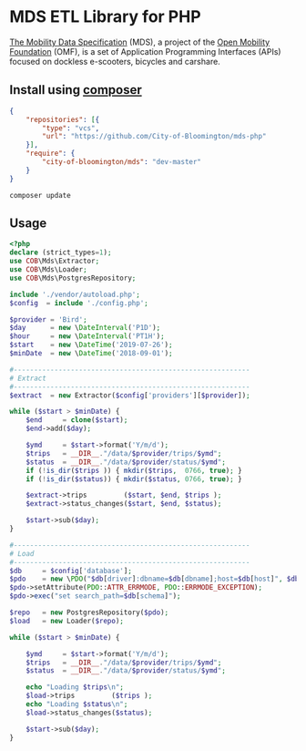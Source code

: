 # MDS ETL Library for PHP

[The Mobility Data Specification](https://github.com/openmobilityfoundation/mobility-data-specification) (MDS), a project of the [Open Mobility Foundation](http://www.openmobilityfoundation.org) (OMF), is a set of Application Programming Interfaces (APIs) focused on dockless e-scooters, bicycles and carshare.

## Install using [composer](https://getcomposer.org/)
```json
{
    "repositories": [{
        "type": "vcs",
        "url": "https://github.com/City-of-Bloomington/mds-php"
    }],
    "require": {
        "city-of-bloomington/mds": "dev-master"
    }
}
```

```
composer update
```

## Usage

```php
<?php
declare (strict_types=1);
use COB\Mds\Extractor;
use COB\Mds\Loader;
use COB\Mds\PostgresRepository;

include './vendor/autoload.php';
$config  = include './config.php';

$provider = 'Bird';
$day      = new \DateInterval('P1D');
$hour     = new \DateInterval('PT1H');
$start    = new \DateTime('2019-07-26');
$minDate  = new \DateTime('2018-09-01');

#----------------------------------------------------------
# Extract
#----------------------------------------------------------
$extract  = new Extractor($config['providers'][$provider]);

while ($start > $minDate) {
    $end     = clone($start);
    $end->add($day);

    $ymd     = $start->format('Y/m/d');
    $trips   = __DIR__."/data/$provider/trips/$ymd";
    $status  = __DIR__."/data/$provider/status/$ymd";
    if (!is_dir($trips )) { mkdir($trips,  0766, true); }
    if (!is_dir($status)) { mkdir($status, 0766, true); }

    $extract->trips         ($start, $end, $trips );
    $extract->status_changes($start, $end, $status);

    $start->sub($day);
}

#----------------------------------------------------------
# Load
#----------------------------------------------------------
$db     = $config['database'];
$pdo    = new \PDO("$db[driver]:dbname=$db[dbname];host=$db[host]", $db['username'], $db['password']);
$pdo->setAttribute(PDO::ATTR_ERRMODE, PDO::ERRMODE_EXCEPTION);
$pdo->exec("set search_path=$db[schema]");

$repo   = new PostgresRepository($pdo);
$load   = new Loader($repo);

while ($start > $minDate) {

    $ymd     = $start->format('Y/m/d');
    $trips   = __DIR__."/data/$provider/trips/$ymd";
    $status  = __DIR__."/data/$provider/status/$ymd";

    echo "Loading $trips\n";
    $load->trips         ($trips );
    echo "Loading $status\n";
    $load->status_changes($status);

    $start->sub($day);
}
```

